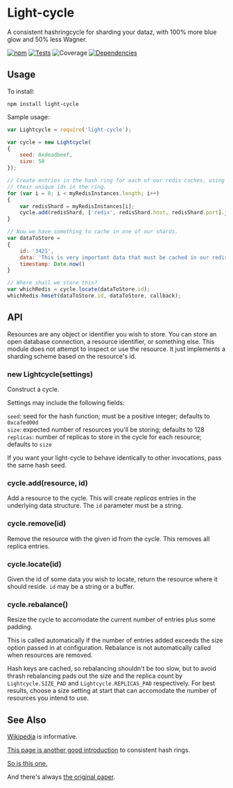 Light-cycle
============

A consistent hashringcycle for sharding your dataz, with 100% more blue glow and 50% less Wagner.

[![npm](http://img.shields.io/npm/v/light-cycle.svg?style=flat)](https://www.npmjs.org/package/light-cycle) [![Tests](http://img.shields.io/travis/ceejbot/light-cycle.svg?style=flat)](http://travis-ci.org/ceejbot/light-cycle) ![Coverage](http://img.shields.io/badge/coverage-100%25-green.svg?style=flat)    [![Dependencies](https://david-dm.org/ceejbot/light-cycle.svg)](https://david-dm.org/ceejbot/light-cycle)

## Usage

To install:

`npm install light-cycle`

Sample usage:

```javascript
var Lightcycle = require('light-cycle');

var cycle = new Lightcycle(
{
    seed: 0xdeadbeef,
    size: 50
});

// Create entries in the hash ring for each of our redis caches, using redis:host:port as
// their unique ids in the ring.
for (var i = 0; i < myRedisInstances.length; i++)
{
    var redisShard = myRedisInstances[i];
    cycle.add(redisShard, ['redis', redisShard.host, redisShard.port].join(':'));
}

// Now we have something to cache in one of our shards.
var dataToStore =
{
    id: '3421',
    data: 'This is very important data that must be cached in our redises.',
    timestamp: Date.now()
}

// Where shall we store this?
var whichRedis = cycle.locate(dataToStore.id);
whichRedis.hmset(dataToStore.id, dataToStore, callback);
```

## API

Resources are any object or identifier you wish to store. You can store an open database connection, a resource identifier, or something else. This module does not attempt to inspect or use the resource. It just implements a sharding scheme based on the resource's id.

### new Lightcycle(settings)

Construct a cycle.

Settings may include the following fields:

`seed`: seed for the hash function; must be a positive integer; defaults to `0xcafed00d`  
`size`: expected number of resources you'll be storing; defaults to 128  
`replicas`: number of replicas to store in the cycle for each resource; defaults to `size`

If you want your light-cycle to behave identically to other invocations, pass the same hash seed.

### cycle.add(resource, id)

Add a resource to the cycle. This will create *replicas* entries in the underlying data structure. The `id` parameter must be a string.

### cycle.remove(id)

Remove the resource with the given id from the cycle. This removes all replica entries.

### cycle.locate(id)

Given the id of some data you wish to locate, return the resource where it should reside. `id` may be a string or a buffer.

### cycle.rebalance()

Resize the cycle to accomodate the current number of entries plus some padding.

This is called automatically if the number of entries added exceeds the size option passed in at configuration. Rebalance is not automatically called when resources are removed.

Hash keys are cached, so rebalancing shouldn't be too slow, but to avoid thrash rebalancing pads out the size and the replica count by `Lightcycle.SIZE_PAD` and `Lightcycle.REPLICAS_PAD` respectively. For best results, choose a size setting at start that can accomodate the number of resources you intend to use.

## See Also

[Wikipedia](http://en.wikipedia.org/wiki/Consistent_hashing) is informative.

[This page is another good introduction](http://www.martinbroadhurst.com/Consistent-Hash-Ring.html) to consistent hash rings.

[So is this one.](http://www.tom-e-white.com/2007/11/consistent-hashing.html)

And there's always [the original paper](http://citeseerx.ist.psu.edu/viewdoc/summary?doi=10.1.1.147.1879).
